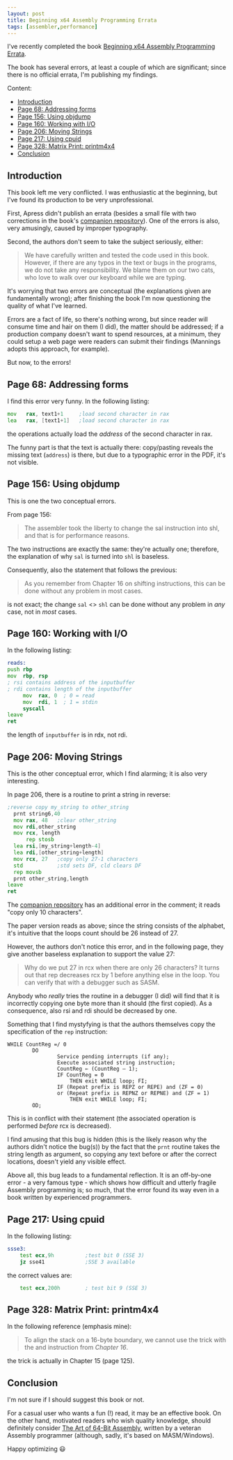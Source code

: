 ```yaml
---
layout: post
title: Beginning x64 Assembly Programming Errata
tags: [assembler,performance]
---
```


I've recently completed the book [Beginning x64 Assembly Programming Errata](https://www.oreilly.com/library/view/beginning-x64-assembly/9781484250761).

The book has several errors, at least a couple of which are significant; since there is no official errata, I'm publishing my findings.

Content:

- [Introduction](/Beginning-x64-Assembly-Programming-Errata#introduction)
- [Page 68: Addressing forms](/Beginning-x64-Assembly-Programming-Errata#page-68-addressing-forms)
- [Page 156: Using objdump](/Beginning-x64-Assembly-Programming-Errata#page-156-using-objdump)
- [Page 160: Working with I/O](/Beginning-x64-Assembly-Programming-Errata#page-160-working-with-io)
- [Page 206: Moving Strings](/Beginning-x64-Assembly-Programming-Errata#page-206-moving-strings)
- [Page 217: Using cpuid](/Beginning-x64-Assembly-Programming-Errata#page-217-using-cpuid)
- [Page 328: Matrix Print: printm4x4](/Beginning-x64-Assembly-Programming-Errata#page-328-matrix-print-printm4x4)
- [Conclusion](/Beginning-x64-Assembly-Programming-Errata#conclusion)

## Introduction

This book left me very conflicted. I was enthusiastic at the beginning, but I've found its production to be very unprofessional.

First, Apress didn't publish an errata (besides a small file with two corrections in the book's [companion repository](https://github.com/Apress/beginning-x64-assembly-programming/blob/master/errata.md)). One of the errors is also, very amusingly, caused by improper typography.

Second, the authors don't seem to take the subject seriously, either:

> We have carefully written and tested the code used in this book. However, if there are any typos in the text or bugs in the programs, we do not take any responsibility. We blame them on our two cats, who love to walk over our keyboard while we are typing.

It's worrying that two errors are conceptual (the explanations given are fundamentally wrong); after finishing the book I'm now questioning the quality of what I've learned.

Errors are a fact of life, so there's nothing wrong, but since reader will consume time and hair on them (I did), the matter should be addressed; if a production company doesn't want to spend resources, at a minimum, they could setup a web page were readers can submit their findings (Mannings adopts this approach, for example).

But now, to the errors!

## Page 68: Addressing forms

I find this error very funny. In the following listing:

```asm
mov   rax, text1+1     ;load second character in rax
lea   rax, [text1+1]   ;load second character in rax
```

the operations actually load the _address_ of the second character in rax.

The funny part is that the text is actually there: copy/pasting reveals the missing text (`address`) is there, but due to a typographic error in the PDF, it's not visible.

## Page 156: Using objdump

This is one the two conceptual errors.

From page 156:

> The assembler took the liberty to change the sal instruction into shl, and that is for performance reasons.

The two instructions are exactly the same: they're actually one; therefore, the explanation of why `sal` is turned into `shl` is baseless.

Consequently, also the statement that follows the previous:

> As you remember from Chapter 16 on shifting instructions, this can be done without any problem in most cases.

is not exact; the change `sal` <> `shl` can be done without any problem in _any_ case, not in _most_ cases.

## Page 160: Working with I/O

In the following listing:

```asm
reads:
push rbp
mov  rbp, rsp
; rsi contains address of the inputbuffer
; rdi contains length of the inputbuffer
     mov  rax, 0  ; 0 = read
     mov  rdi, 1  ; 1 = stdin
     syscall
leave
ret
```

the length of `inputbuffer` is in rdx, not rdi.

## Page 206: Moving Strings

This is the other conceptual error, which I find alarming; it is also very interesting.

In page 206, there is a routine to print a string in reverse:

```asm
;reverse copy my_string to other_string
  prnt string6,40
  mov rax, 48   ;clear other_string
  mov rdi,other_string
  mov rcx, length
      rep stosb
  lea rsi,[my_string+length-4]
  lea rdi,[other_string+length]
  mov rcx, 27   ;copy only 27-1 characters
  std           ;std sets DF, cld clears DF
  rep movsb
  prnt other_string,length
leave
ret
```

The [companion repository](https://github.com/Apress/beginning-x64-assembly-programming/blob/9f33d5039627745ac77faa26219ea37e0a929391/Chapter%2024/24%20move_strings/move_strings.asm#L82) has an additional error in the comment; it reads "copy only 10 characters".

The paper version reads as above; since the string consists of the alphabet, it's intuitive that the loops count should be 26 instead of 27.

However, the authors don't notice this error, and in the following page, they give another baseless explanation to support the value 27:

> Why do we put 27 in rcx when there are only 26 characters? It turns out that rep decreases rcx by 1 before anything else in the loop. You can verify that with a debugger such as SASM.

Anybody who _really_ tries the routine in a debugger (I did) will find that it is incorrectly copying one byte more than it should (the first copied). As a consequence, also rsi and rdi should be decreased by one.

Something that I find mystyfying is that the authors themselves copy the specification of the `rep` instruction:

```
WHILE CountReg =/ 0
        DO
                Service pending interrupts (if any);
                Execute associated string instruction;
                CountReg ← (CountReg – 1);
                IF CountReg = 0
                    THEN exit WHILE loop; FI;
                IF (Repeat prefix is REPZ or REPE) and (ZF = 0)
                or (Repeat prefix is REPNZ or REPNE) and (ZF = 1)
                    THEN exit WHILE loop; FI;
        OD;
```

This is in conflict with their statement (the associated operation is performed _before_ rcx is decreased).

I find amusing that this bug is hidden (this is the likely reason why the authors didn't notice the bug(s)) by the fact that the `prnt` routine takes the string length as argument, so copying any text before or after the correct locations, doesn't yield any visible effect.

Above all, this bug leads to a fundamental reflection. It is an off-by-one error - a very famous type - which shows how difficult and utterly fragile Assembly programming is; so much, that the error found its way even in a book written by experienced programmers.

## Page 217: Using cpuid

In the following listing:

```asm
ssse3:
    test ecx,9h          ;test bit 0 (SSE 3)
    jz sse41             ;SSE 3 available
```

the correct values are:

```asm
    test ecx,200h        ; test bit 9 (SSE 3)
```

## Page 328: Matrix Print: printm4x4

In the following reference (emphasis mine):

> To align the stack on a 16-byte boundary, we cannot use the trick with the and instruction from _Chapter 16_.

the trick is actually in Chapter 15 (page 125).

## Conclusion

I'm not sure if I should suggest this book or not.

For a casual user who wants a fun (!) read, it may be an effective book. On the other hand, motivated readers who wish quality knowledge, should definitely consider [The Art of 64-Bit Assembly](https://nostarch.com/art-64-bit-assembly), written by a veteran Assembly programmer (although, sadly, it's based on MASM/Windows).

Happy optimizing 😃
